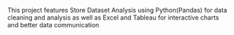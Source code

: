 This project features Store Dataset Analysis using Python(Pandas) for data cleaning and analysis as well as Excel and Tableau for interactive charts and better data communication
